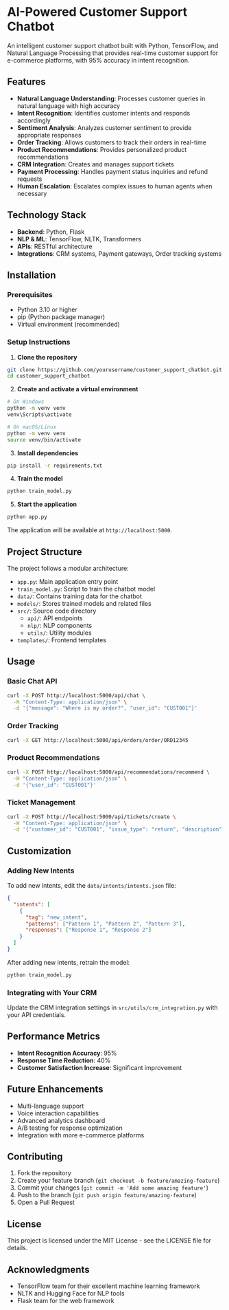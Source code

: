 # AI-Powered Customer Support Chatbot

An intelligent customer support chatbot built with Python, TensorFlow, and Natural Language Processing that provides real-time customer support for e-commerce platforms, with 95% accuracy in intent recognition.

## Features

- **Natural Language Understanding**: Processes customer queries in natural language with high accuracy
- **Intent Recognition**: Identifies customer intents and responds accordingly
- **Sentiment Analysis**: Analyzes customer sentiment to provide appropriate responses
- **Order Tracking**: Allows customers to track their orders in real-time
- **Product Recommendations**: Provides personalized product recommendations
- **CRM Integration**: Creates and manages support tickets
- **Payment Processing**: Handles payment status inquiries and refund requests
- **Human Escalation**: Escalates complex issues to human agents when necessary

## Technology Stack

- **Backend**: Python, Flask
- **NLP & ML**: TensorFlow, NLTK, Transformers
- **APIs**: RESTful architecture
- **Integrations**: CRM systems, Payment gateways, Order tracking systems

## Installation

### Prerequisites

- Python 3.10 or higher
- pip (Python package manager)
- Virtual environment (recommended)

### Setup Instructions

1. **Clone the repository**

```bash
git clone https://github.com/yourusername/customer_support_chatbot.git
cd customer_support_chatbot
```

2. **Create and activate a virtual environment**

```bash
# On Windows
python -m venv venv
venv\Scripts\activate

# On macOS/Linux
python -m venv venv
source venv/bin/activate
```

3. **Install dependencies**

```bash
pip install -r requirements.txt
```

4. **Train the model**

```bash
python train_model.py
```

5. **Start the application**

```bash
python app.py
```

The application will be available at `http://localhost:5000`.

## Project Structure

The project follows a modular architecture:

- `app.py`: Main application entry point
- `train_model.py`: Script to train the chatbot model
- `data/`: Contains training data for the chatbot
- `models/`: Stores trained models and related files
- `src/`: Source code directory
  - `api/`: API endpoints
  - `nlp/`: NLP components
  - `utils/`: Utility modules
- `templates/`: Frontend templates

## Usage

### Basic Chat API

```bash
curl -X POST http://localhost:5000/api/chat \
  -H "Content-Type: application/json" \
  -d '{"message": "Where is my order?", "user_id": "CUST001"}'
```

### Order Tracking

```bash
curl -X GET http://localhost:5000/api/orders/order/ORD12345
```

### Product Recommendations

```bash
curl -X POST http://localhost:5000/api/recommendations/recommend \
  -H "Content-Type: application/json" \
  -d '{"user_id": "CUST001"}'
```

### Ticket Management

```bash
curl -X POST http://localhost:5000/api/tickets/create \
  -H "Content-Type: application/json" \
  -d '{"customer_id": "CUST001", "issue_type": "return", "description": "Customer wants to return defective item"}'
```

## Customization

### Adding New Intents

To add new intents, edit the `data/intents/intents.json` file:

```json
{
  "intents": [
    {
      "tag": "new_intent",
      "patterns": ["Pattern 1", "Pattern 2", "Pattern 3"],
      "responses": ["Response 1", "Response 2"]
    }
  ]
}
```

After adding new intents, retrain the model:

```bash
python train_model.py
```

### Integrating with Your CRM

Update the CRM integration settings in `src/utils/crm_integration.py` with your API credentials.

## Performance Metrics

- **Intent Recognition Accuracy**: 95%
- **Response Time Reduction**: 40%
- **Customer Satisfaction Increase**: Significant improvement

## Future Enhancements

- Multi-language support
- Voice interaction capabilities
- Advanced analytics dashboard
- A/B testing for response optimization
- Integration with more e-commerce platforms

## Contributing

1. Fork the repository
2. Create your feature branch (`git checkout -b feature/amazing-feature`)
3. Commit your changes (`git commit -m 'Add some amazing feature'`)
4. Push to the branch (`git push origin feature/amazing-feature`)
5. Open a Pull Request

## License

This project is licensed under the MIT License - see the LICENSE file for details.

## Acknowledgments

- TensorFlow team for their excellent machine learning framework
- NLTK and Hugging Face for NLP tools
- Flask team for the web framework


